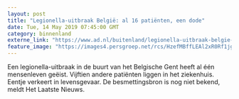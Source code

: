 ```yaml
---
layout: post
title: "Legionella-uitbraak België: al 16 patiënten, een dode"
date: Tue, 14 May 2019 07:45:00 GMT
category: binnenland
externe_link: "https://www.ad.nl/buitenland/legionella-uitbraak-belgie-al-16-patienten-een-dode~ac09f6bf/"
feature_image: "https://images4.persgroep.net/rcs/HzefMBffLEAl2xR0Rf1jgb6Hves/diocontent/148329571/_fitwidth/400/?appId=21791a8992982cd8da851550a453bd7f&quality=0.7"
---
```


Een legionella-uitbraak in de buurt van het Belgische Gent heeft al één mensenleven geëist. Vijftien andere patiënten liggen in het ziekenhuis. Eentje verkeert in levensgevaar. De besmettingsbron is nog niet bekend, meldt Het Laatste Nieuws.
